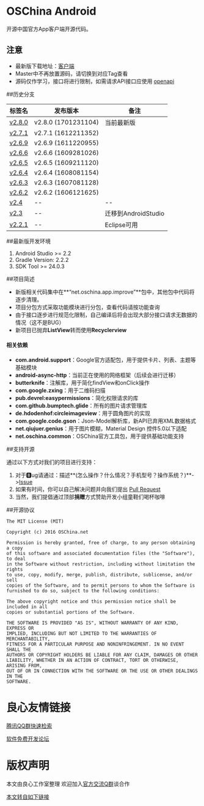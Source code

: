 # OSChina Android

开源中国官方App客户端开源代码。



## 注意

- 最新版下载地址：[客户端](http://u.720life.cn/g/645cc88ca89f110495efb2e933a9316ecd52c53833103758b2600155c6f053cd)
- Master中不再放置源码，请切换到对应Tag查看
- 源码仅作学习，接口将进行限制，如需请求API接口应使用 [openapi](http://u.720life.cn/g/645cc88ca89f110495efb2e933a9316ebcce663121e8f850e910f2fb09b9f90f)



##历史分支

| 标签名                                      | 发布版本                | 备注               |
| ---------------------------------------- | ------------------- | ---------------- |
| [v2.8.0](http://u.720life.cn/g/5c954f4cd4204fb6c09a7e58aa70844d4ed3940b4f88bfab82bdc5e62a7ab4dd4a1d2c261e371a6c74bf34a022c9754e153a986df27236bba398a62331e5f3ba) | v2.8.0 (1701231104) | 当前最新版            |
| [v2.7.1](http://u.720life.cn/g/5c954f4cd4204fb6c09a7e58aa70844d4ed3940b4f88bfab82bdc5e62a7ab4dd4a1d2c261e371a6c74bf34a022c9754e9177e5cb3285f2dad07346e177e84729) | v2.7.1 (1612211352) |             |
| [v2.6.9](http://u.720life.cn/g/5c954f4cd4204fb6c09a7e58aa70844d4ed3940b4f88bfab82bdc5e62a7ab4dd4a1d2c261e371a6c74bf34a022c9754e900bfa66b4c79fbeaea774934223ae6b) | v2.6.9 (1611220955) |             |
| [v2.6.6](http://u.720life.cn/g/5c954f4cd4204fb6c09a7e58aa70844d4ed3940b4f88bfab82bdc5e62a7ab4dd4a1d2c261e371a6c74bf34a022c9754e07a24d39459be2e02dabc175b58e79e3) | v2.6.6 (1609281026) |                  |
| [v2.6.5](http://u.720life.cn/g/5c954f4cd4204fb6c09a7e58aa70844d4ed3940b4f88bfab82bdc5e62a7ab4dd4a1d2c261e371a6c74bf34a022c9754eb5d7abe76021c06269608d7392c4860c) | v2.6.5 (1609211120) |                  |
| [v2.6.4](http://u.720life.cn/g/5c954f4cd4204fb6c09a7e58aa70844d4ed3940b4f88bfab82bdc5e62a7ab4dd4a1d2c261e371a6c74bf34a022c9754edec4c7a55a57513d57fe8cb32c508b2e) | v2.6.4 (1608081154) |                  |
| [v2.6.3](http://u.720life.cn/g/5c954f4cd4204fb6c09a7e58aa70844d4ed3940b4f88bfab82bdc5e62a7ab4dd4a1d2c261e371a6c74bf34a022c9754e938f3fa4f46836f6b1c4d8a950840b23) | v2.6.3 (1607081128) |                  |
| [v2.6.2](http://u.720life.cn/g/5c954f4cd4204fb6c09a7e58aa70844d4ed3940b4f88bfab82bdc5e62a7ab4dd4a1d2c261e371a6c74bf34a022c9754e1456351c4819f2d330b75f3dbe7b7f5d) | v2.6.2 (1606121625)  |                  |
| [v2.4](http://u.720life.cn/g/5c954f4cd4204fb6c09a7e58aa70844d4ed3940b4f88bfab82bdc5e62a7ab4dd4a1d2c261e371a6c74bf34a022c9754e4ea270ca7d7f4f4f864fdfea3f69f1b3) | --                  | --               |
| [v2.3](http://u.720life.cn/g/5c954f4cd4204fb6c09a7e58aa70844d4ed3940b4f88bfab82bdc5e62a7ab4dd4a1d2c261e371a6c74bf34a022c9754edf8e2a42bd45ff5b26085b564b07ce9e) | --                  | 迁移到AndroidStudio |
| [v2.2.1](http://u.720life.cn/g/5c954f4cd4204fb6c09a7e58aa70844d4ed3940b4f88bfab82bdc5e62a7ab4dd4a1d2c261e371a6c74bf34a022c9754e3b26b83360cfd98e41142631468b3588) | --                  | Eclipse可用        |



##最新版开发环境

1. Android Studio >= 2.2
2. Gradle Version: 2.2.2
3. SDK Tool >= 24.0.3



##项目简述

- 新版相关代码集中在**“net.oschina.app.improve”**包中，其他包中代码将逐步清理。
- 项目分包方式采取功能模块进行分包，查看代码请按功能查询
- 由于接口逐步进行规范化限制，自己编译后将会出现大部分接口请求无数据的情况（这不是BUG）
- 新项目已抛弃**ListView**转而使用**Recyclerview**

#### 相关依赖

- **com.android.support**：Google官方适配包，用于提供卡片、列表、主题等基础模块
- **android-async-http**：当前正在使用的网络框架（后续会进行迁移）
- **butterknife**：注解库，用于简化findView和onClick操作
- **com.google.zxing**：用于二维码扫描
- **pub.devrel:easypermissions**：简化权限请求的库
- **com.github.bumptech.glide**：所有的图片请求管理库
- **de.hdodenhof:circleimageview**：用于圆角图片的实现
- **com.google.code.gson**：Json-Model解析库，新API已弃用XML数据格式
- **net.qiujuer.genius**：用于图片模糊，Material Design 控件5.0以下适配
- **net.oschina.common**：OSChina官方工具包，用于提供基础功能支持



##支持开源

通过以下方式对我们的项目进行支持：

1. 对于🅱ug请通过：描述**(怎么操作？什么情况？手机型号？操作系统？)**->[Issue](http://u.720life.cn/g/5c954f4cd4204fb6c09a7e58aa70844d4ed3940b4f88bfab82bdc5e62a7ab4dd2a0b0f516d1a190465c75b601e0e5026f29499c4c6307ffab7d41f91164d1f3166c718acc858912718e373127f49d5367bab02ef6187239fdf945eea578bf6df3175bc801a267b8fafe41051812e3222)
2. 如果有时间，你可以自己解决问题并向我们提出 [Pull Request](http://u.720life.cn/g/5c954f4cd4204fb6c09a7e58aa70844d4ed3940b4f88bfab82bdc5e62a7ab4dd9743ae21e68d68a71e409da477224870)
3. 当然，我们提倡通过顶部**捐赠**方式赞助开发小组童鞋们喝杯咖啡



##开源协议

	The MIT License (MIT)

	Copyright (c) 2016 OSChina.net

	Permission is hereby granted, free of charge, to any person obtaining a copy
	of this software and associated documentation files (the "Software"), to deal
	in the Software without restriction, including without limitation the rights
	to use, copy, modify, merge, publish, distribute, sublicense, and/or sell
	copies of the Software, and to permit persons to whom the Software is
	furnished to do so, subject to the following conditions:

	The above copyright notice and this permission notice shall be included in all
	copies or substantial portions of the Software.

	THE SOFTWARE IS PROVIDED "AS IS", WITHOUT WARRANTY OF ANY KIND, EXPRESS OR
	IMPLIED, INCLUDING BUT NOT LIMITED TO THE WARRANTIES OF MERCHANTABILITY,
	FITNESS FOR A PARTICULAR PURPOSE AND NONINFRINGEMENT. IN NO EVENT SHALL THE
	AUTHORS OR COPYRIGHT HOLDERS BE LIABLE FOR ANY CLAIM, DAMAGES OR OTHER
	LIABILITY, WHETHER IN AN ACTION OF CONTRACT, TORT OR OTHERWISE, ARISING FROM,
	OUT OF OR IN CONNECTION WITH THE SOFTWARE OR THE USE OR OTHER DEALINGS IN THE
	SOFTWARE.



 # 良心友情链接

[腾讯QQ群快速检索](http://u.720life.cn/s/8cf73f7c)

[软件免费开发论坛](http://u.720life.cn/s/bbb01dc0)

# 版权声明 

本文由良心工作室整理 欢迎加入[官方交流Q群](https://u.720life.cn/s/f2316816)谈合作

[本文转自如下链接](http://u.720life.cn/g/2e71d0f0a5c601172267ba20d3a43c6eb13305bdc1f8e4ddcb9518fba66d8db4ce2aca821d3b74ba563698dc78f2c2560c23d7dc1a99db79977b999c8838c93f)